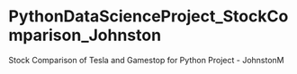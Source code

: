 # PythonDataScienceProject_StockComparison_Johnston
Stock Comparison of Tesla and Gamestop for Python Project - JohnstonM
